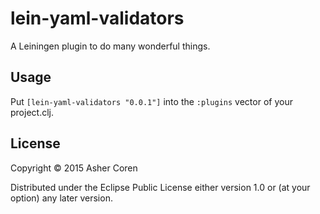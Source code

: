 # lein-yaml-validators

A Leiningen plugin to do many wonderful things.

## Usage

Put `[lein-yaml-validators "0.0.1"]` into the `:plugins` vector of your project.clj.


## License

Copyright © 2015 Asher Coren

Distributed under the Eclipse Public License either version 1.0 or (at
your option) any later version.

